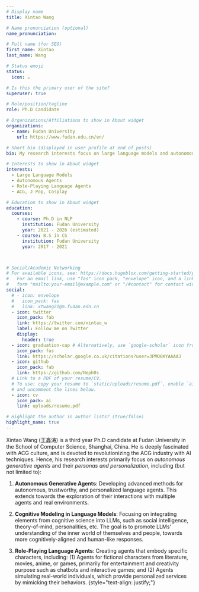 ```yaml
---
# Display name
title: Xintao Wang

# Name pronunciation (optional)
name_pronunciation: 

# Full name (for SEO)
first_name: Xintao
last_name: Wang

# Status emoji
status:
  icon: ☕️

# Is this the primary user of the site?
superuser: true

# Role/position/tagline
role: Ph.D Candidate

# Organizations/Affiliations to show in About widget
organizations:
  - name: Fudan University
    url: https://www.fudan.edu.cn/en/

# Short bio (displayed in user profile at end of posts)
bio: My research interests focus on large language models and autonomous agents, especially their personas and personalization.

# Interests to show in About widget
interests:
  - Large Language Models
  - Autonomous Agents
  - Role-Playing Language Agents
  - ACG, J Pop, Cosplay

# Education to show in About widget
education:
  courses:
    - course: Ph.D in NLP
      institution: Fudan University
      year: 2021 - 2026 (estimated)
    - course: B.S in CS
      institution: Fudan University
      year: 2017 - 2021



# Social/Academic Networking
# For available icons, see: https://docs.hugoblox.com/getting-started/page-builder/#icons
#   For an email link, use "fas" icon pack, "envelope" icon, and a link in the
#   form "mailto:your-email@example.com" or "/#contact" for contact widget.
social:
  # - icon: envelope
  #   icon_pack: fas
  #   link: xtwang21@m.fudan.edn.cn
  - icon: twitter
    icon_pack: fab
    link: https://twitter.com/xintao_w
    label: Follow me on Twitter
    display:
      header: true
  - icon: graduation-cap # Alternatively, use `google-scholar` icon from `ai` icon pack
    icon_pack: fas
    link: https://scholar.google.co.uk/citations?user=3PMO0KYAAAAJ
  - icon: github
    icon_pack: fab
    link: https://github.com/Neph0s
  # Link to a PDF of your resume/CV.
  # To use: copy your resume to `static/uploads/resume.pdf`, enable `ai` icons in `params.yaml`,
  # and uncomment the lines below.
  - icon: cv
    icon_pack: ai
    link: uploads/resume.pdf

# Highlight the author in author lists? (true/false)
highlight_name: true
---
```


Xintao Wang (王鑫涛) is a third year Ph.D candidate at Fudan University in the School of Computer Science, Shanghai, China. He is deeply fascinated with ACG culture, and is devoted to revolutionizing the ACG industry with AI techniques. Hence, his research interests primarily focus on *autonomous generative agents* and their *personas and personalization*, including (but not limited to): 

1. **Autonomous Generative Agents**: Developing advanced methods for autonomous, trustworthy, and personalized language agents. This extends towards the exploration of their interactions with multiple agents and real environments.

2. **Cognitive Modeling in Language Models**: Focusing on integrating elements from cognitive science into LLMs, such as social intelligence, theory-of-mind, personalities, etc. The goal is to promote LLMs' understanding of the inner world of themselves and people, towards more cognitively-aligned and human-like responses.  

3. **Role-Playing Language Agents**: Creating agents that embody specific characters, including: (1) Agents for fictional characters from literature, movies, anime, or games, primarily for entertainment and creativity purpose  such as chatbots and interactive games; and (2) Agents simulating real-world individuals, which provide personalized services by mimicking their behaviors.
{style="text-align: justify;"}
